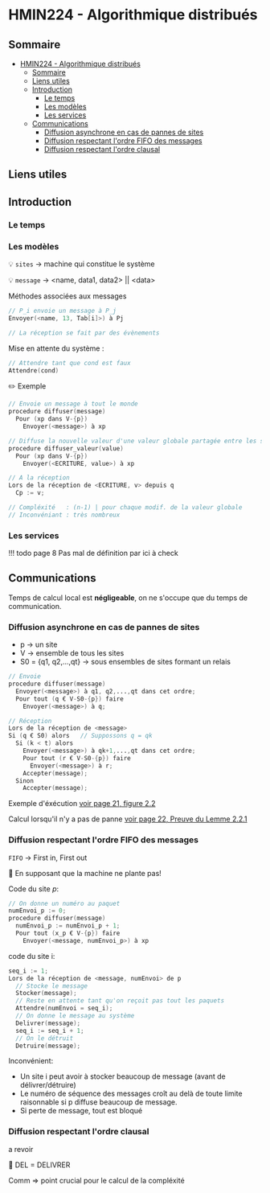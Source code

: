 # HMIN224 - Algorithmique distribués

## Sommaire

- [HMIN224 - Algorithmique distribués](#hmin224---algorithmique-distribués)
  - [Sommaire](#sommaire)
  - [Liens utiles](#liens-utiles)
  - [Introduction](#introduction)
    - [Le temps](#le-temps)
    - [Les modèles](#les-modèles)
    - [Les services](#les-services)
  - [Communications](#communications)
    - [Diffusion asynchrone en cas de pannes de sites](#diffusion-asynchrone-en-cas-de-pannes-de-sites)
    - [Diffusion respectant l'ordre FIFO des messages](#diffusion-respectant-lordre-fifo-des-messages)
    - [Diffusion respectant l'ordre clausal](#diffusion-respectant-lordre-clausal)

## Liens utiles

## Introduction

### Le temps

### Les modèles

:bulb: `sites` &rarr; machine qui constitue le système

:bulb: `message` &rarr; \<name, data1, data2\> \|\| \<data>

Méthodes associées aux messages

```d
// P_i envoie un message à P_j
Envoyer(<name, 13, Tab[i]>) à Pj

// La réception se fait par des évènements
```

Mise en attente du système :
```d
// Attendre tant que cond est faux
Attendre(cond)
```

:pencil2: Exemple
```d
// Envoie un message à tout le monde
procedure diffuser(message)
  Pour (xp dans V-{p})
    Envoyer(<message>) à xp
```

```d
// Diffuse la nouvelle valeur d'une valeur globale partagée entre les sites
procedure diffuser_valeur(value)
  Pour (xp dans V-{p})
    Envoyer(<ECRITURE, value>) à xp

// A la réception
Lors de la réception de <ECRITURE, v> depuis q
  Cp := v;

// Compléxité 	: (n-1) | pour chaque modif. de la valeur globale
// Inconvéniant	: très nombreux
```

### Les services

!!! todo page 8
  Pas mal de définition par ici à check 


## Communications

Temps de calcul local est **négligeable**, on ne s'occupe que du temps de communication.

### Diffusion asynchrone en cas de pannes de sites

- p &rarr; un site
- V &rarr; ensemble de tous les sites
- S0 = {q1, q2,...,qt} &rarr; sous ensembles de sites formant un relais

```d
// Envoie
procedure diffuser(message)
  Envoyer(<message>) à q1, q2,...,qt dans cet ordre;
  Pour tout (q € V-S0-{p}) faire
    Envoyer(<message>) à q;

// Réception
Lors de la réception de <message>
Si (q € S0) alors	// Suppossons q = qk
  Si (k < t) alors
    Envoyer(<message>) à qk+1,...,qt dans cet ordre;
    Pour tout (r € V-S0-{p}) faire
      Envoyer(<message>) à r;
    Accepter(message);
  Sinon
    Accepter(message);
```

Exemple d'éxécution [voir page 21, figure 2.2](https://github.com/DocAmaroo/M1Aigle/blob/master/s2/HMIN224/cours/main_cours.pdf)

Calcul lorsqu'il n'y a pas de panne [voir page 22, Preuve du Lemme 2.2.1](https://github.com/DocAmaroo/M1Aigle/blob/master/s2/HMIN224/cours/main_cours.pdf)

### Diffusion respectant l'ordre FIFO des messages

`FIFO` &rarr; First in, First out

:children_crossing: En supposant que la machine ne plante pas!

Code du site *p*:
```d
// On donne un numéro au paquet
numEnvoi_p := 0;
procedure diffuser(message)
  numEnvoi_p := numEnvoi_p + 1;
  Pour tout (x_p € V-{p}) faire
    Envoyer(<message, numEnvoi_p>) à xp
```

code du site i:
```d
seq_i := 1;
Lors de la réception de <message, numEnvoi> de p
  // Stocke le message
  Stocker(message);
  // Reste en attente tant qu'on reçoit pas tout les paquets
  Attendre(numEnvoi = seq_i);
  // On donne le message au système
  Delivrer(message);
  seq_i := seq_i + 1;
  // On le détruit
  Detruire(message);
```

Inconvénient:
- Un site i peut avoir à stocker beaucoup de message (avant de délivrer/détruire)
- Le numéro de séquence des messages croît au delà de toute limite raisonnable si p diffuse beaucoup de message.
- Si perte de message, tout est bloqué


### Diffusion respectant l'ordre clausal

a revoir

:children_crossing: DEL = DELIVRER

Comm => point crucial pour le calcul de la compléxité

